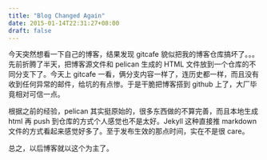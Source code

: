 ```yaml
---
title: "Blog Changed Again"
date: 2015-01-14T22:31:27+08:00
draft: false
---
```


今天突然想看一下自己的博客，结果发现 gitcafe 貌似把我的博客仓库搞坏了。。。先前折腾了半天，把博客源文件和 pelican 生成的 HTML 文件放到一个仓库的不同分支下了。今天上 gitcafe 一看，俩分支内容一样了，连历史都一样，而且没有收到任何异常的邮件，给坑的有点惨。于是干脆把博客搭到 github 上了，大厂毕竟相对可信一点。

根据之前的经验，pelican 其实挺原始的，很多东西做的不算完善，而且本地生成 html 再 push 到仓库的方式个人感觉也不是太好。Jekyll 这种直接推 markdown 文件的方式看起来感觉好多了。至于发布生效的那点时间，实在不是很 care。

总之，以后博客就以这个为主了。
